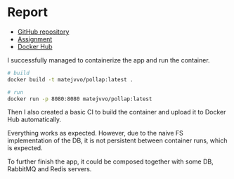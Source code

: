 # Report

- [GitHub repository](https://github.com/Matejvvo/hvl-dat-250-pollapp/)
- [Assignment](https://github.com/selabhvl/dat250public/blob/master/expassignments/expass7.md)
- [Docker Hub](https://hub.docker.com/repository/docker/matejvvo/pollapp/general)

I successfully managed to containerize the app and run the container.

```bash
# build
docker build -t matejvvo/pollap:latest .

# run
docker run -p 8080:8080 matejvvo/pollap:latest
```

Then I also created a basic CI to build the container and upload it to Docker Hub automatically.

Everything works as expected. However, due to the naive FS implementation of the DB, it is not persistent between container runs, which is expected.

To further finish the app, it could be composed together with some DB, RabbitMQ and Redis servers.
